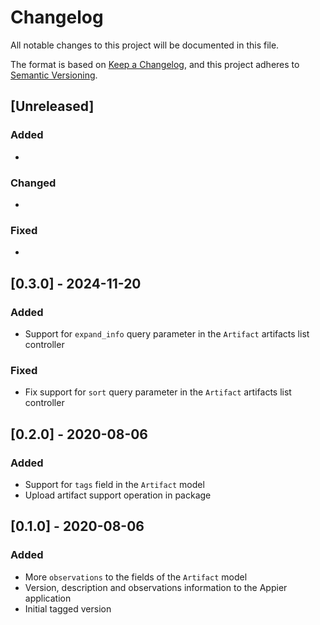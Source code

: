# Changelog

All notable changes to this project will be documented in this file.

The format is based on [Keep a Changelog](https://keepachangelog.com/en/1.0.0/),
and this project adheres to [Semantic Versioning](https://semver.org/spec/v2.0.0.html).

## [Unreleased]

### Added

*

### Changed

*

### Fixed

*

## [0.3.0] - 2024-11-20

### Added

* Support for `expand_info` query parameter in the `Artifact` artifacts list controller

### Fixed 

* Fix support for `sort` query parameter in the `Artifact` artifacts list controller


## [0.2.0] - 2020-08-06

### Added

* Support for `tags` field in the `Artifact` model
* Upload artifact support operation in package

## [0.1.0] - 2020-08-06

### Added

* More `observations` to the fields of the `Artifact` model
* Version, description and observations information to the Appier application
* Initial tagged version
